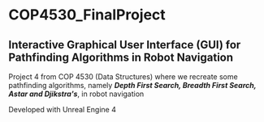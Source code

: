 # COP4530_FinalProject

## Interactive Graphical User Interface (GUI) for Pathfinding Algorithms in Robot Navigation

Project 4 from COP 4530 (Data Structures) where we recreate some pathfinding algorithms, namely **_Depth First Search, Breadth First Search, Astar and Djikstra's_**, in robot navigation

Developed with Unreal Engine 4
